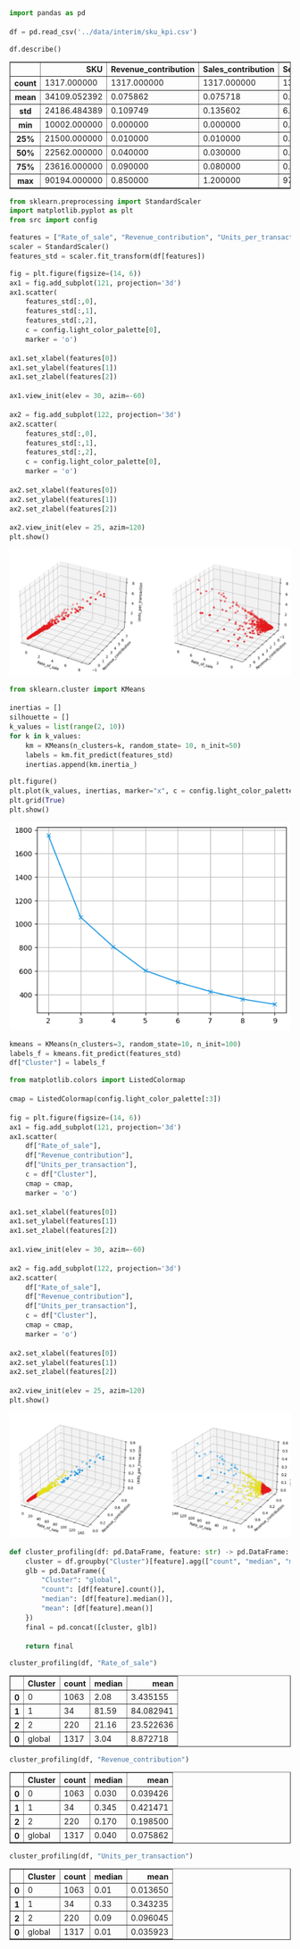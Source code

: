 ```python
import pandas as pd

df = pd.read_csv('../data/interim/sku_kpi.csv')
```


```python
df.describe()
```




<div>
<style scoped>
    .dataframe tbody tr th:only-of-type {
        vertical-align: middle;
    }

    .dataframe tbody tr th {
        vertical-align: top;
    }

    .dataframe thead th {
        text-align: right;
    }
</style>
<table border="1" class="dataframe">
  <thead>
    <tr style="text-align: right;">
      <th></th>
      <th>SKU</th>
      <th>Revenue_contribution</th>
      <th>Sales_contribution</th>
      <th>Sell_through_rate</th>
      <th>Rate_of_sale</th>
      <th>Gross_margin</th>
      <th>Units_per_transaction</th>
    </tr>
  </thead>
  <tbody>
    <tr>
      <th>count</th>
      <td>1317.000000</td>
      <td>1317.000000</td>
      <td>1317.000000</td>
      <td>1317.000000</td>
      <td>1317.000000</td>
      <td>1317.000000</td>
      <td>1317.000000</td>
    </tr>
    <tr>
      <th>mean</th>
      <td>34109.052392</td>
      <td>0.075862</td>
      <td>0.075718</td>
      <td>0.650820</td>
      <td>8.872718</td>
      <td>98.524814</td>
      <td>0.035923</td>
    </tr>
    <tr>
      <th>std</th>
      <td>24186.484389</td>
      <td>0.109749</td>
      <td>0.135602</td>
      <td>6.548788</td>
      <td>15.817831</td>
      <td>12.330377</td>
      <td>0.064790</td>
    </tr>
    <tr>
      <th>min</th>
      <td>10002.000000</td>
      <td>0.000000</td>
      <td>0.000000</td>
      <td>0.000000</td>
      <td>0.000000</td>
      <td>-100.000000</td>
      <td>0.000000</td>
    </tr>
    <tr>
      <th>25%</th>
      <td>21500.000000</td>
      <td>0.010000</td>
      <td>0.010000</td>
      <td>0.000000</td>
      <td>0.840000</td>
      <td>100.000000</td>
      <td>0.000000</td>
    </tr>
    <tr>
      <th>50%</th>
      <td>22562.000000</td>
      <td>0.040000</td>
      <td>0.030000</td>
      <td>0.000000</td>
      <td>3.040000</td>
      <td>100.000000</td>
      <td>0.010000</td>
    </tr>
    <tr>
      <th>75%</th>
      <td>23616.000000</td>
      <td>0.090000</td>
      <td>0.080000</td>
      <td>0.000000</td>
      <td>9.760000</td>
      <td>100.000000</td>
      <td>0.040000</td>
    </tr>
    <tr>
      <th>max</th>
      <td>90194.000000</td>
      <td>0.850000</td>
      <td>1.200000</td>
      <td>97.363636</td>
      <td>140.300000</td>
      <td>100.000000</td>
      <td>0.570000</td>
    </tr>
  </tbody>
</table>
</div>




```python
from sklearn.preprocessing import StandardScaler
import matplotlib.pyplot as plt
from src import config
```


```python
features = ["Rate_of_sale", "Revenue_contribution", "Units_per_transaction"]
scaler = StandardScaler()
features_std = scaler.fit_transform(df[features])
```


```python
fig = plt.figure(figsize=(14, 6))
ax1 = fig.add_subplot(121, projection='3d')
ax1.scatter(
    features_std[:,0], 
    features_std[:,1], 
    features_std[:,2], 
    c = config.light_color_palette[0], 
    marker = 'o')

ax1.set_xlabel(features[0])
ax1.set_ylabel(features[1])
ax1.set_zlabel(features[2])

ax1.view_init(elev = 30, azim=-60)

ax2 = fig.add_subplot(122, projection='3d')
ax2.scatter(
    features_std[:,0], 
    features_std[:,1], 
    features_std[:,2], 
    c = config.light_color_palette[0], 
    marker = 'o')

ax2.set_xlabel(features[0])
ax2.set_ylabel(features[1])
ax2.set_zlabel(features[2])

ax2.view_init(elev = 25, azim=120)
plt.show()
```


    
![png](0.1-clustering_files/0.1-clustering_4_0.png)
    



```python
from sklearn.cluster import KMeans

inertias = []
silhouette = []
k_values = list(range(2, 10))
for k in k_values:
    km = KMeans(n_clusters=k, random_state= 10, n_init=50)
    labels = km.fit_predict(features_std)
    inertias.append(km.inertia_)
```


```python
plt.figure()
plt.plot(k_values, inertias, marker="x", c = config.light_color_palette[1])
plt.grid(True)
plt.show()
```


    
![png](0.1-clustering_files/0.1-clustering_6_0.png)
    



```python
kmeans = KMeans(n_clusters=3, random_state=10, n_init=100)
labels_f = kmeans.fit_predict(features_std)
df["Cluster"] = labels_f
```


```python
from matplotlib.colors import ListedColormap

cmap = ListedColormap(config.light_color_palette[:3])

fig = plt.figure(figsize=(14, 6))
ax1 = fig.add_subplot(121, projection='3d')
ax1.scatter(
    df["Rate_of_sale"], 
    df["Revenue_contribution"], 
    df["Units_per_transaction"], 
    c = df["Cluster"], 
    cmap = cmap,
    marker = 'o')

ax1.set_xlabel(features[0])
ax1.set_ylabel(features[1])
ax1.set_zlabel(features[2])

ax1.view_init(elev = 30, azim=-60)

ax2 = fig.add_subplot(122, projection='3d')
ax2.scatter(
    df["Rate_of_sale"], 
    df["Revenue_contribution"], 
    df["Units_per_transaction"], 
    c = df["Cluster"],
    cmap = cmap,
    marker = 'o')

ax2.set_xlabel(features[0])
ax2.set_ylabel(features[1])
ax2.set_zlabel(features[2])

ax2.view_init(elev = 25, azim=120)
plt.show()
```


    
![png](0.1-clustering_files/0.1-clustering_8_0.png)
    



```python
def cluster_profiling(df: pd.DataFrame, feature: str) -> pd.DataFrame:
    cluster = df.groupby("Cluster")[feature].agg(["count", "median", "mean"]).reset_index()
    glb = pd.DataFrame({
        "Cluster": "global",
        "count": [df[feature].count()],
        "median": [df[feature].median()],
        "mean": [df[feature].mean()]
    })
    final = pd.concat([cluster, glb])
    
    return final
```


```python
cluster_profiling(df, "Rate_of_sale")
```




<div>
<style scoped>
    .dataframe tbody tr th:only-of-type {
        vertical-align: middle;
    }

    .dataframe tbody tr th {
        vertical-align: top;
    }

    .dataframe thead th {
        text-align: right;
    }
</style>
<table border="1" class="dataframe">
  <thead>
    <tr style="text-align: right;">
      <th></th>
      <th>Cluster</th>
      <th>count</th>
      <th>median</th>
      <th>mean</th>
    </tr>
  </thead>
  <tbody>
    <tr>
      <th>0</th>
      <td>0</td>
      <td>1063</td>
      <td>2.08</td>
      <td>3.435155</td>
    </tr>
    <tr>
      <th>1</th>
      <td>1</td>
      <td>34</td>
      <td>81.59</td>
      <td>84.082941</td>
    </tr>
    <tr>
      <th>2</th>
      <td>2</td>
      <td>220</td>
      <td>21.16</td>
      <td>23.522636</td>
    </tr>
    <tr>
      <th>0</th>
      <td>global</td>
      <td>1317</td>
      <td>3.04</td>
      <td>8.872718</td>
    </tr>
  </tbody>
</table>
</div>




```python
cluster_profiling(df, "Revenue_contribution")
```




<div>
<style scoped>
    .dataframe tbody tr th:only-of-type {
        vertical-align: middle;
    }

    .dataframe tbody tr th {
        vertical-align: top;
    }

    .dataframe thead th {
        text-align: right;
    }
</style>
<table border="1" class="dataframe">
  <thead>
    <tr style="text-align: right;">
      <th></th>
      <th>Cluster</th>
      <th>count</th>
      <th>median</th>
      <th>mean</th>
    </tr>
  </thead>
  <tbody>
    <tr>
      <th>0</th>
      <td>0</td>
      <td>1063</td>
      <td>0.030</td>
      <td>0.039426</td>
    </tr>
    <tr>
      <th>1</th>
      <td>1</td>
      <td>34</td>
      <td>0.345</td>
      <td>0.421471</td>
    </tr>
    <tr>
      <th>2</th>
      <td>2</td>
      <td>220</td>
      <td>0.170</td>
      <td>0.198500</td>
    </tr>
    <tr>
      <th>0</th>
      <td>global</td>
      <td>1317</td>
      <td>0.040</td>
      <td>0.075862</td>
    </tr>
  </tbody>
</table>
</div>




```python
cluster_profiling(df, "Units_per_transaction")
```




<div>
<style scoped>
    .dataframe tbody tr th:only-of-type {
        vertical-align: middle;
    }

    .dataframe tbody tr th {
        vertical-align: top;
    }

    .dataframe thead th {
        text-align: right;
    }
</style>
<table border="1" class="dataframe">
  <thead>
    <tr style="text-align: right;">
      <th></th>
      <th>Cluster</th>
      <th>count</th>
      <th>median</th>
      <th>mean</th>
    </tr>
  </thead>
  <tbody>
    <tr>
      <th>0</th>
      <td>0</td>
      <td>1063</td>
      <td>0.01</td>
      <td>0.013650</td>
    </tr>
    <tr>
      <th>1</th>
      <td>1</td>
      <td>34</td>
      <td>0.33</td>
      <td>0.343235</td>
    </tr>
    <tr>
      <th>2</th>
      <td>2</td>
      <td>220</td>
      <td>0.09</td>
      <td>0.096045</td>
    </tr>
    <tr>
      <th>0</th>
      <td>global</td>
      <td>1317</td>
      <td>0.01</td>
      <td>0.035923</td>
    </tr>
  </tbody>
</table>
</div>


